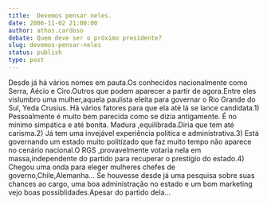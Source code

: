 ```yaml
---
title:  Devemos pensar neles.
date: 2006-11-02 21:00:00
author: athos.cardoso
debate: Quem deve ser o próximo presidente?
slug: devemos-pensar-neles
status: publish 
type: post
---
```


Desde já há vários nomes em pauta.Os conhecidos nacionalmente como Serra, Aécio e Ciro.Outros que podem aparecer a partir de agora.Entre eles vislumbro uma mulher,aquela paulista eleita para governar o Rio Grande do Sul, Yeda Crusius. Há vários fatores para que ela até lá se lance candidata.1) Pessoalmente é muito bem parecida como se dizia antigamente. É no mínimo simpática e até bonita. Madura ,equilibrada.Diria que tem até carisma.2) Já tem uma invejável experiência politica e administrativa.3) Está governando um estado muito politizado que faz muito tempo não aparece no cenário nacional.O RGS ,provavelmente votaria nela em massa,independente do partido para recuperar o prestígio do estado.4) Chegou uma onda para eleger mulheres chefes de governo,Chile,Alemanha... Se houvesse desde já uma pesquisa sobre suas chances ao cargo, uma boa administração no estado e um bom marketing vejo boas possiblidades.Apesar do partido dela...
